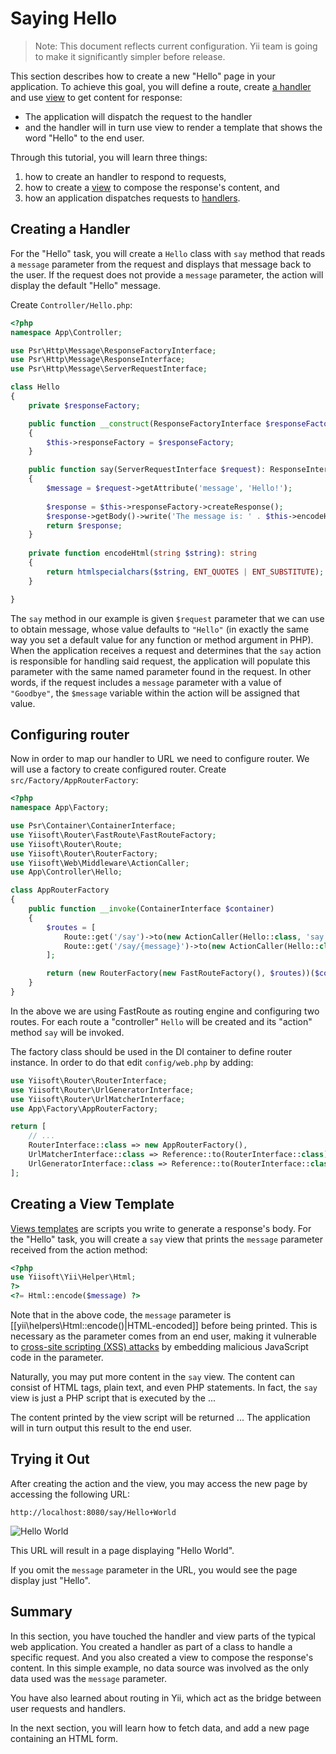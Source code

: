 Saying Hello
============

> Note: This document reflects current configuration. Yii team is going to make it significantly simpler before release.

This section describes how to create a new "Hello" page in your application.
To achieve this goal, you will define a route, create [a handler](../structure/handler.md)
and use [view](../structure/views.md) to get content for response:

* The application will dispatch the request to the handler
* and the handler will in turn use view to render a template that shows the word "Hello" to the end user.

Through this tutorial, you will learn three things:

1. how to create an handler to respond to requests,
2. how to create a [view](../structure/view.md) to compose the response's content, and
3. how an application dispatches requests to [handlers](../structure/handler.md).


## Creating a Handler <span id="creating-handler"></span>

For the "Hello" task, you will create a `Hello` class with `say` method that reads
a `message` parameter from the request and displays that message back to the user. If the request
does not provide a `message` parameter, the action will display the default "Hello" message.

Create `Controller/Hello.php`:

```php
<?php
namespace App\Controller;

use Psr\Http\Message\ResponseFactoryInterface;
use Psr\Http\Message\ResponseInterface;
use Psr\Http\Message\ServerRequestInterface;

class Hello
{
    private $responseFactory;

    public function __construct(ResponseFactoryInterface $responseFactory)
    {
        $this->responseFactory = $responseFactory;
    }    

    public function say(ServerRequestInterface $request): ResponseInterface
    {
        $message = $request->getAttribute('message', 'Hello!');
        
        $response = $this->responseFactory->createResponse();
        $response->getBody()->write('The message is: ' . $this->encodeHtml($message));
        return $response;
    }
    
    private function encodeHtml(string $string): string
    {
        return htmlspecialchars($string, ENT_QUOTES | ENT_SUBSTITUTE);
    }

}
```

The `say` method in our example is given `$request` parameter that we can use to obtain
message, whose value defaults to `"Hello"` (in exactly
the same way you set a default value for any function or method argument in PHP). When the application
receives a request and determines that the `say` action is responsible for handling said request, the application will
populate this parameter with the same named parameter found in the request. In other words, if the request includes
a `message` parameter with a value of `"Goodbye"`, the `$message` variable within the action will be assigned that value.

## Configuring router

Now in order to map our handler to URL we need to configure router. We will use a factory
to create configured router. Create `src/Factory/AppRouterFactory`:

```php
<?php
namespace App\Factory;

use Psr\Container\ContainerInterface;
use Yiisoft\Router\FastRoute\FastRouteFactory;
use Yiisoft\Router\Route;
use Yiisoft\Router\RouterFactory;
use Yiisoft\Web\Middleware\ActionCaller;
use App\Controller\Hello;

class AppRouterFactory
{
    public function __invoke(ContainerInterface $container)
    {
        $routes = [
            Route::get('/say')->to(new ActionCaller(Hello::class, 'say', $container)),
            Route::get('/say/{message}')->to(new ActionCaller(Hello::class, 'say', $container)),
        ];

        return (new RouterFactory(new FastRouteFactory(), $routes))($container);
    }
}
```

In the above we are using FastRoute as routing engine and configuring two routes. For each route
a "controller" `Hello` will be created and its "action" method `say` will be invoked. 

The factory class should be used in the DI container to define router instance. In order
to do that edit `config/web.php` by adding:

```php
use Yiisoft\Router\RouterInterface;
use Yiisoft\Router\UrlGeneratorInterface;
use Yiisoft\Router\UrlMatcherInterface;
use App\Factory\AppRouterFactory;

return [
    // ...
    RouterInterface::class => new AppRouterFactory(),
    UrlMatcherInterface::class => Reference::to(RouterInterface::class),
    UrlGeneratorInterface::class => Reference::to(RouterInterface::class),
];
```

## Creating a View Template <span id="creating-view-template"></span>

[Views templates](structure/view.md) are scripts you write to generate a response's body.
For the "Hello" task, you will create a `say` view that prints the `message` parameter received from the action method:

```php
<?php
use Yiisoft\Yii\Helper\Html;
?>
<?= Html::encode($message) ?>
```

Note that in the above code, the `message` parameter is [[yii\helpers\Html::encode()|HTML-encoded]]
before being printed. This is necessary as the parameter comes from an end user, making it vulnerable to
[cross-site scripting (XSS) attacks](http://en.wikipedia.org/wiki/Cross-site_scripting) by embedding
malicious JavaScript code in the parameter.

Naturally, you may put more content in the `say` view. The content can consist of HTML tags, plain text, and even PHP statements.
In fact, the `say` view is just a PHP script that is executed by the ...

The content printed by the view script will be returned ... The application will in turn output this result to the end user.


## Trying it Out <span id="trying-it-out"></span>

After creating the action and the view, you may access the new page by accessing the following URL:

```
http://localhost:8080/say/Hello+World
```

![Hello World](images/start-hello-world.png)

This URL will result in a page displaying "Hello World".

If you omit the `message` parameter in the URL, you would see the page display just "Hello".


## Summary <span id="summary"></span>

In this section, you have touched the handler and view parts of the typical web application.
You created a handler as part of a class to handle a specific request. And you also created a view
to compose the response's content. In this simple example, no data source was involved as the only data used was the `message` parameter.

You have also learned about routing in Yii, which act as the bridge between user requests and handlers.

In the next section, you will learn how to fetch data, and add a new page containing an HTML form.
